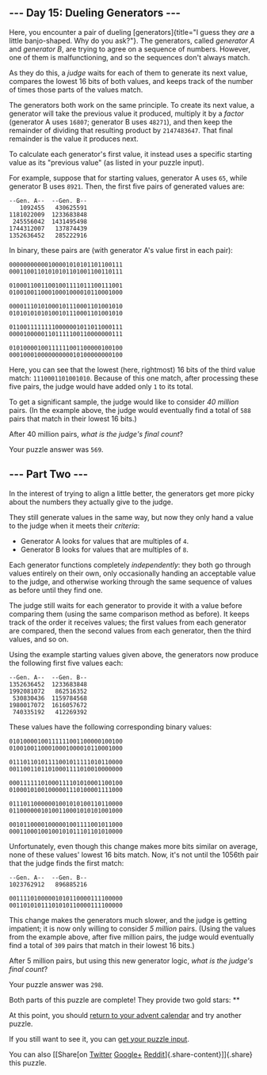 --- Day 15: Dueling Generators ---
----------------------------------

Here, you encounter a pair of dueling
[generators]{title="I guess they *are* a little banjo-shaped. Why do you ask?"}.
The generators, called *generator A* and *generator B*, are trying to
agree on a sequence of numbers. However, one of them is malfunctioning,
and so the sequences don't always match.

As they do this, a *judge* waits for each of them to generate its next
value, compares the lowest 16 bits of both values, and keeps track of
the number of times those parts of the values match.

The generators both work on the same principle. To create its next
value, a generator will take the previous value it produced, multiply it
by a *factor* (generator A uses `16807`; generator B uses `48271`), and
then keep the remainder of dividing that resulting product by
`2147483647`. That final remainder is the value it produces next.

To calculate each generator's first value, it instead uses a specific
starting value as its "previous value" (as listed in your puzzle input).

For example, suppose that for starting values, generator A uses `65`,
while generator B uses `8921`. Then, the first five pairs of generated
values are:

    --Gen. A--  --Gen. B--
       1092455   430625591
    1181022009  1233683848
     245556042  1431495498
    1744312007   137874439
    1352636452   285222916

In binary, these pairs are (with generator A's value first in each
pair):

    00000000000100001010101101100111
    00011001101010101101001100110111

    01000110011001001111011100111001
    01001001100010001000010110001000

    00001110101000101110001101001010
    01010101010100101110001101001010

    01100111111110000001011011000111
    00001000001101111100110000000111

    01010000100111111001100000100100
    00010001000000000010100000000100

Here, you can see that the lowest (here, rightmost) 16 bits of the third
value match: `1110001101001010`. Because of this one match, after
processing these five pairs, the judge would have added only `1` to its
total.

To get a significant sample, the judge would like to consider *40
million* pairs. (In the example above, the judge would eventually find a
total of `588` pairs that match in their lowest 16 bits.)

After 40 million pairs, *what is the judge's final count*?

Your puzzle answer was `569`.

--- Part Two ---
----------------

In the interest of trying to align a little better, the generators get
more picky about the numbers they actually give to the judge.

They still generate values in the same way, but now they only hand a
value to the judge when it meets their *criteria*:

-   Generator A looks for values that are multiples of `4`.
-   Generator B looks for values that are multiples of `8`.

Each generator functions completely *independently*: they both go
through values entirely on their own, only occasionally handing an
acceptable value to the judge, and otherwise working through the same
sequence of values as before until they find one.

The judge still waits for each generator to provide it with a value
before comparing them (using the same comparison method as before). It
keeps track of the order it receives values; the first values from each
generator are compared, then the second values from each generator, then
the third values, and so on.

Using the example starting values given above, the generators now
produce the following first five values each:

    --Gen. A--  --Gen. B--
    1352636452  1233683848
    1992081072   862516352
     530830436  1159784568
    1980017072  1616057672
     740335192   412269392

These values have the following corresponding binary values:

    01010000100111111001100000100100
    01001001100010001000010110001000

    01110110101111001011111010110000
    00110011011010001111010010000000

    00011111101000111101010001100100
    01000101001000001110100001111000

    01110110000001001010100110110000
    01100000010100110001010101001000

    00101100001000001001111001011000
    00011000100100101011101101010000

Unfortunately, even though this change makes more bits similar on
average, none of these values' lowest 16 bits match. Now, it's not until
the 1056th pair that the judge finds the first match:

    --Gen. A--  --Gen. B--
    1023762912   896885216

    00111101000001010110000111100000
    00110101011101010110000111100000

This change makes the generators much slower, and the judge is getting
impatient; it is now only willing to consider *5 million* pairs. (Using
the values from the example above, after five million pairs, the judge
would eventually find a total of `309` pairs that match in their lowest
16 bits.)

After 5 million pairs, but using this new generator logic, *what is the
judge's final count*?

Your puzzle answer was `298`.

Both parts of this puzzle are complete! They provide two gold stars:
\*\*

At this point, you should [return to your advent calendar](/2017) and
try another puzzle.

If you still want to see it, you can [get your puzzle input](15/input).

You can also [\[Share[on
[Twitter](https://twitter.com/intent/tweet?text=I%27ve+completed+%22Dueling+Generators%22+%2D+Day+15+%2D+Advent+of+Code+2017&url=http%3A%2F%2Fadventofcode%2Ecom%2F2017%2Fday%2F15&related=ericwastl&hashtags=AdventOfCode)
[Google+](https://plus.google.com/share?url=http%3A%2F%2Fadventofcode%2Ecom%2F2017%2Fday%2F15)
[Reddit](http://www.reddit.com/submit?url=http%3A%2F%2Fadventofcode%2Ecom%2F2017%2Fday%2F15&title=I%27ve+completed+%22Dueling+Generators%22+%2D+Day+15+%2D+Advent+of+Code+2017)]{.share-content}\]]{.share}
this puzzle.
